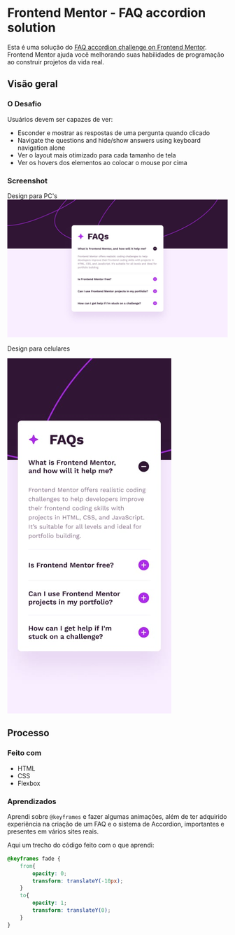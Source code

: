 # Frontend Mentor - FAQ accordion solution

Esta é uma solução do [FAQ accordion challenge on Frontend Mentor](https://www.frontendmentor.io/challenges/faq-accordion-wyfFdeBwBz). Frontend Mentor ajuda você melhorando suas habilidades de programação ao construir projetos da vida real. 

## Visão geral

### O Desafio

Usuários devem ser capazes de ver:

- Esconder e mostrar as respostas de uma pergunta quando clicado
- Navigate the questions and hide/show answers using keyboard navigation alone
- Ver o layout mais otimizado para cada tamanho de tela
- Ver os hovers dos elementos ao colocar o mouse por cima

### Screenshot
Design para PC's
![](./design/desktop-design.jpg)

Design para celulares

![](./design/mobile-design.jpg)

## Processo

### Feito com

- HTML
- CSS
- Flexbox

### Aprendizados

Aprendi sobre `@keyframes` e fazer algumas animações, além de ter adquirido experiência na criação de um FAQ e o sistema de Accordion, importantes e presentes em vários sites reais.

Aqui um trecho do código feito com o que aprendi:

```css
@keyframes fade {
    from{
        opacity: 0;
        transform: translateY(-10px);
    }
    to{
        opacity: 1;
        transform: translateY(0);
    }
}
```
